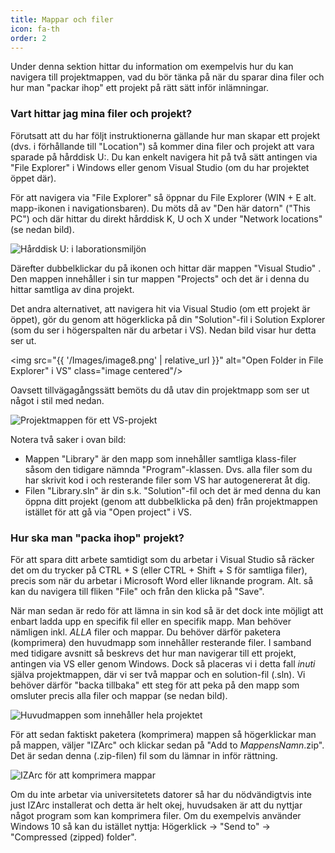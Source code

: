 ```yaml
---
title: Mappar och filer
icon: fa-th
order: 2
---
```

Under denna sektion hittar du information om exempelvis hur du kan navigera till projektmappen, vad du bör tänka på när du sparar dina filer och hur man "packar ihop" ett projekt på rätt sätt inför inlämningar.

<h3> Vart hittar jag mina filer och projekt? </h3>
Förutsatt att du har följt instruktionerna gällande hur man skapar ett projekt (dvs. i förhållande till "Location") så kommer dina filer och projekt att vara sparade på hårddisk U:. Du kan enkelt navigera hit på två sätt antingen via "File Explorer" i
Windows eller genom Visual Studio (om du har projektet öppet där). 

För att navigera via "File Explorer" så öppnar du File Explorer (WIN + E alt. mapp-ikonen i navigationsbaren).  Du möts då av "Den här datorn" ("This PC") och där hittar du direkt hårddisk K, U och X under "Network locations" (se nedan bild).

<img src="{{ '/Images/image2.png' | relative_url }}" alt="Hårddisk U: i laborationsmiljön" class="image centered"/>

Därefter dubbelklickar du på ikonen och hittar där mappen "Visual Studio" . Den mappen innehåller i sin tur mappen "Projects" och det är i denna du hittar samtliga av dina projekt.

Det andra alternativet, att navigera hit via Visual Studio (om ett projekt är öppet), gör du genom att högerklicka på din "Solution"-fil i Solution Explorer (som du ser i högerspalten när du arbetar i VS). Nedan bild visar hur detta ser ut.

<img src="{{ '/Images/image8.png' | relative_url }}" alt="Open Folder in File Explorer" i VS" class="image centered"/>

Oavsett tillvägagångssätt bemöts du då utav din projektmapp som ser ut något i stil med nedan.

<img src="{{ '/Images/image1.png' | relative_url }}" alt="Projektmappen för ett VS-projekt" class="image centered"/>

Notera två saker i ovan bild:
- Mappen "Library" är den mapp som innehåller samtliga klass-filer såsom den tidigare nämnda "Program"-klassen. Dvs. alla filer som du har skrivit kod i och resterande filer som VS har autogenererat åt dig.
- Filen "Library.sln" är din s.k. "Solution"-fil och det är med denna du kan öppna ditt projekt (genom att dubbelklicka på den) från projektmappen istället för att gå via "Open project" i VS.

<h3> Hur ska man "packa ihop" projekt? </h3>
För att spara ditt arbete samtidigt som du arbetar i Visual Studio så räcker det om du trycker på CTRL + S (eller CTRL + Shift + S för samtliga filer), precis som när du arbetar i Microsoft Word eller liknande program. Alt. så kan du navigera till fliken "File" och från den klicka på "Save".

När man sedan är redo för att lämna in sin kod så är det dock inte möjligt att enbart ladda upp en specifik fil
eller en specifik mapp. Man behöver nämligen inkl. *ALLA* filer och mappar. Du
behöver därför paketera (komprimera) den huvudmapp som innehåller resterande filer. I samband med
tidigare avsnitt så beskrevs det hur man navigerar till ett projekt, antingen via VS eller genom Windows. 
Dock så placeras vi i detta fall _inuti_ själva projektmappen, där vi ser två mappar och en solution-fil (.sln). 
Vi behöver därför "backa tillbaka" ett steg för att peka på den mapp som omsluter precis alla filer och mappar (se nedan bild).

<img src="{{ '/Images/image4.png' | relative_url }}" alt="Huvudmappen som innehåller hela projektet" class="image centered"/>

För att sedan faktiskt paketera (komprimera) mappen så högerklickar man på mappen, väljer "IZArc" och klickar sedan på "Add to _MappensNamn_.zip". Det är sedan denna (.zip-filen) fil som du lämnar in inför rättning.

<img src="{{ '/Images/image7.png' | relative_url }}" alt="IZArc för att komprimera mappar" class="image centered"/>

Om du inte arbetar via universitetets datorer så har du nödvändigtvis inte just IZArc installerat och detta är helt okej, huvudsaken är att du nyttjar något program som kan komprimera filer. Om du exempelvis använder Windows 10 så kan du istället nyttja: Högerklick -> "Send to" -> "Compressed (zipped) folder".
